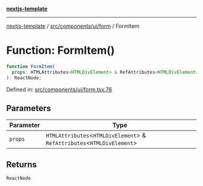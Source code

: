 [**nextjs-template**](README.md)

---

[nextjs-template](README.md) / [src/components/ui/form](src.components.ui.form.md) / FormItem

# Function: FormItem()

```ts
function FormItem(
  props: HTMLAttributes<HTMLDivElement> & RefAttributes<HTMLDivElement>,
): ReactNode;
```

Defined in: [src/components/ui/form.tsx:76](https://github.com/Its-Satyajit/nextjs-template/blob/c8d81b09293d759cbf04e9bc7e542cc7d90740e6/src/components/ui/form.tsx#L76)

## Parameters

| Parameter | Type                                                                       |
| --------- | -------------------------------------------------------------------------- |
| `props`   | `HTMLAttributes`\<`HTMLDivElement`\> & `RefAttributes`\<`HTMLDivElement`\> |

## Returns

`ReactNode`
